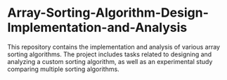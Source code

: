 # Array-Sorting-Algorithm-Design-Implementation-and-Analysis
This repository contains the implementation and analysis of various array sorting algorithms. The project includes tasks related to designing and analyzing a custom sorting algorithm, as well as an experimental study comparing multiple sorting algorithms.
